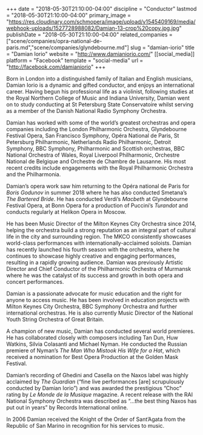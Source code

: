 +++
date = "2018-05-30T21:10:00-04:00"
discipline = "Conductor"
lastmod = "2018-05-30T21:10:00-04:00"
primary_image = "https://res.cloudinary.com/schmopera/image/upload/v1545409169/media/webhook-uploads/1527728988082/Damian-13-crop%20copy.jpg.jpg"
publishDate = "2018-05-30T21:10:00-04:00"
related_companies = ["scene/companies/opra-national-de-paris.md","scene/companies/glyndebourne.md"]
slug = "damian-iorio"
title = "Damian Iorio"
website = "http://www.damianiorio.com/"
[[social_media]]
platform = "Facebook"
template = "social-media"
url = "http://facebook.com/damianiorio"
+++

Born in London into a distinguished family of Italian and English musicians, Damian Iorio is a dynamic and gifted conductor, and enjoys an international career. Having begun his professional life as a violinist, following studies at the Royal Northern College of Music and Indiana University, Damian went on to study conducting at St Petersburg State Conservatoire whilst serving as a member of the Danish National Radio Symphony Orchestra.

Damian has worked with some of the world’s greatest orchestras and opera companies including the London Philharmonic Orchestra, Glyndebourne Festival Opera, San Francisco Symphony, Opéra National de Paris, St Petersburg Philharmonic, Netherlands Radio Philharmonic, Detroit Symphony, BBC Symphony, Philharmonic and Scottish orchestras, BBC National Orchestra of Wales, Royal Liverpool Philharmonic, Orchestre National de Belgique and Orchestre de Chambre de Lausanne. His most recent credits include engagements with the Royal Philharmonic Orchestra and the Philharmonia.

Damian’s opera work saw him returning to the Opéra national de Paris for *Boris Godunov* in summer 2018 where he has also conducted Smetana’s *The Bartered Bride*. He has conducted Verdi’s *Macbeth* at Glyndebourne Festival Opera, at Bonn Opera for a production of Puccini’s *Turandot* and conducts regularly at Helikon Opera in Moscow.

He has been Music Director of the Milton Keynes City Orchestra since 2014, helping the orchestra build a strong reputation as an integral part of cultural life in the city and surrounding region. The MKCO consistently showcases world-class performances with internationally-acclaimed soloists. Damian has recently launched his fourth season with the orchestra, where he continues to showcase highly creative and engaging performances, resulting in a rapidly growing audience. Damian was previously Artistic Director and Chief Conductor of the Philharmonic Orchestra of Murmansk where he was the catalyst of its success and growth in both opera and concert performances.

Damian is a passionate advocate for music education and the right for anyone to access music. He has been involved in education projects with Milton Keynes City Orchestra, BBC Symphony Orchestra and further international orchestras. He is also currently Music Director of the National Youth String Orchestra of Great Britain.

A champion of new music, Damian has conducted several world premieres. He has collaborated closely with composers including Tan Dun, Huw Watkins, Silvia Colasanti and Michael Nyman. He conducted the Russian premiere of Nyman’s *The Man Who Mistook His Wife for a Hat*, which received a nomination for Best Opera Production at the Golden Mask Festival.

Damian’s recording of Ghedini and Casella on the Naxos label was highly acclaimed by *The Guardian* (“fine live performances [are] scrupulously conducted by Damian Iorio”) and was awarded the prestigious “Choc” rating by *Le Monde de la Musique* magazine. A recent release with the RAI National Symphony Orchestra was described as “…the best thing Naxos has put out in years” by Records International online.

In 2006 Damian received the Knight of the Order of Sant’Agata from the Republic of San Marino in recognition for his services to music.

